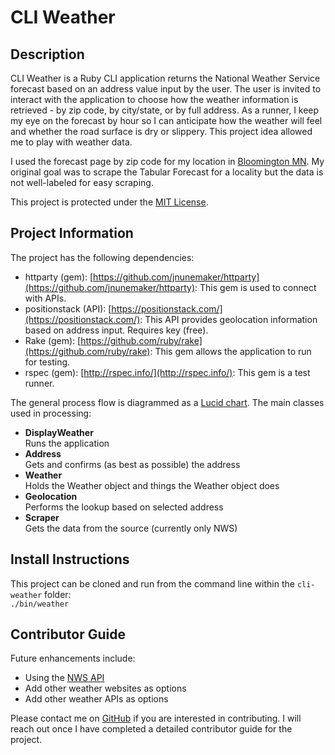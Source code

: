 # CLI Weather

## Description

CLI Weather is a Ruby CLI application returns the National Weather Service forecast based on an address value input by the user. The user is invited to interact with the application to choose how the weather information is retrieved - by zip code, by city/state, or by full address. As a runner, I keep my eye on the forecast by hour so I can anticipate how the weather will feel and whether the road surface is dry or slippery. This project idea allowed me to play with weather data.  

I used the forecast page by zip code for my location in [Bloomington MN](https://forecast.weather.gov/MapClick.php?lat=44.8292&lon=-93.3448&unit=0&lg=english&FcstType=digital). My original goal was to scrape the Tabular Forecast for a locality but the data is not well-labeled for easy scraping.  

This project is protected under the [MIT License](https://github.com/kristenkinnearohlmann/cli-weather/blob/main/LICENSE).

## Project Information

The project has the following dependencies:
- httparty (gem): [https://github.com/jnunemaker/httparty](https://github.com/jnunemaker/httparty): This gem is used to connect with APIs.  
- positionstack (API): [https://positionstack.com/](https://positionstack.com/): This API provides geolocation information based on address input. Requires key (free).  
- Rake (gem): [https://github.com/ruby/rake](https://github.com/ruby/rake): This gem allows the application to run for testing.  
- rspec (gem): [http://rspec.info/](http://rspec.info/): This gem is a test runner.  

The general process flow is diagrammed as a [Lucid chart](https://lucid.app/lucidchart/a1ba7fa3-fd50-47c9-bd5f-3d866e30d0f3/edit?beaconFlowId=EFFA9CE54CF62CE1&page=0_0#). The main classes used in processing:

- **DisplayWeather**  
Runs the application
- **Address**  
Gets and confirms (as best as possible) the address
- **Weather**  
Holds the Weather object and things the Weather object does
- **Geolocation**  
Performs the lookup based on selected address
- **Scraper**  
Gets the data from the source (currently only NWS)
## Install Instructions

This project can be cloned and run from the command line within the `cli-weather` folder:  
`./bin/weather`

## Contributor Guide

Future enhancements include:  
- Using the [NWS API](https://www.weather.gov/documentation/services-web-api)
- Add other weather websites as options
- Add other weather APIs as options

Please contact me on [GitHub](https://github.com/kristenkinnearohlmann) if you are interested in contributing. I will reach out once I have completed a detailed contributor guide for the project.
